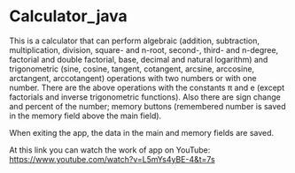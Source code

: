 # Calculator_java
This is a calculator that can perform algebraic (addition, subtraction, multiplication, division, square- and n-root, second-, third- and n-degree, factorial and double factorial, base, decimal and natural logarithm) and trigonometric (sine, cosine, tangent, cotangent, arcsine, arccosine, arctangent, arccotangent) operations with two numbers or with one number. 
There are the above operations with the constants π and e (except factorials and inverse trigonometric functions).
Also there are sign change and percent of the number; memory buttons (remembered number is saved in the memory field above the main field).

When exiting the app, the data in the main and memory fields are saved.

At this link you can watch the work of app on YouTube: https://www.youtube.com/watch?v=L5mYs4yBE-4&t=7s
